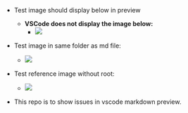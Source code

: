 + Test image should display below in preview
  + **VSCode does not display the image below:**
    + ![](/assets/2019-11-13_16_36_37.png)

+ Test image in same folder as md file:
  + ![](2019-11-18_10_15_41.png)

+ Test reference image without root:
  + ![](./assets/2019-11-13_16_36_37.png)

+ This repo is to show issues in vscode markdown preview.

